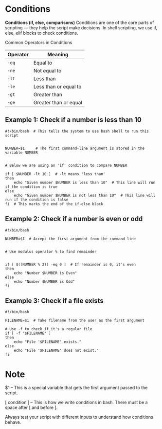 # Conditions

**Conditions (if, else, comparisons)**
Conditions are one of the core parts of scripting — they help the script make decisions. In shell scripting, we use if, else, elif blocks to check conditions.

Common Operators in Conditions

| Operator |       Meaning         |
| -------- | --------------------- |
| `-eq`    | Equal to              |
| `-ne`    | Not equal to          |
| `-lt`    | Less than             |
| `-le`    | Less than or equal to |
| `-gt`    | Greater than          |
| `-ge`    | Greater than or equal |


## Example 1: Check if a number is less than 10


    #!/bin/bash  # This tells the system to use bash shell to run this script


    NUMBER=$1     # The first command-line argument is stored in the variable NUMBER


    # Below we are using an 'if' condition to compare NUMBER

    if [ $NUMBER -lt 10 ]  # -lt means 'less than'
    then
        echo "Given number $NUMBER is less than 10"  # This line will run if the condition is true
    else
        echo "Given number $NUMBER is not less than 10"  # This line will run if the condition is false
    fi  # This marks the end of the if-else block


## Example 2: Check if a number is even or odd

    #!/bin/bash

    NUMBER=$1  # Accept the first argument from the command line


    # Use modulus operator % to find remainder
    

    if [ $((NUMBER % 2)) -eq 0 ]  # If remainder is 0, it's even
    then
        echo "Number $NUMBER is Even"
    else
        echo "Number $NUMBER is Odd"
    fi


## Example 3: Check if a file exists

    #!/bin/bash

    FILENAME=$1  # Take filename from the user as the first argument

    # Use -f to check if it's a regular file
    if [ -f "$FILENAME" ]
    then
        echo "File '$FILENAME' exists."
    else
        echo "File '$FILENAME' does not exist."
    fi


# Note

$1 – This is a special variable that gets the first argument passed to the script.

[ condition ] – This is how we write conditions in bash. There must be a space after [ and before ].

Always test your script with different inputs to understand how conditions behave.

